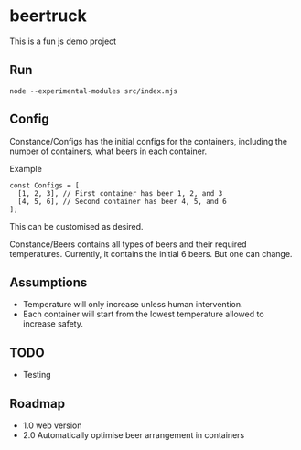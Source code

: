 # beertruck
This is a fun js demo project

## Run
```
node --experimental-modules src/index.mjs
```

## Config
Constance/Configs has the initial configs for the containers, including the number of containers, what beers in each container.

Example
```
const Configs = [
  [1, 2, 3], // First container has beer 1, 2, and 3
  [4, 5, 6], // Second container has beer 4, 5, and 6
];
```

This can be customised as desired.

Constance/Beers contains all types of beers and their required temperatures. Currently, it contains the initial 6 beers. But one can change.

## Assumptions
* Temperature will only increase unless human intervention.
* Each container will start from the lowest temperature allowed to increase safety.

## TODO
* Testing

## Roadmap
* 1.0 web version
* 2.0 Automatically optimise beer arrangement in containers
